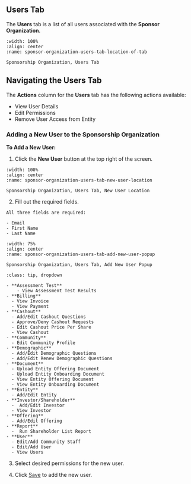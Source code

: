 
## Users Tab

The **Users** tab is a list of all users associated with the **Sponsor Organization**.

```{lazyfigure} ../../_static/solo_app/Universal/view-sponsorship-organization/users-tab/sponsor-organization-users-tab-location-of-tab.webp
:width: 100%
:align: center
:name: sponsor-organization-users-tab-location-of-tab

Sponsorship Organization, Users Tab
```

## Navigating the Users Tab

The **Actions** column for the **Users** tab has the following actions available:

- View User Details
- Edit Permissions
- Remove User Access from Entity

###  Adding a New User to the Sponsorship Organization

**To Add a New User:**

1. Click the **New User** button at the top right of the screen. 

```{lazyfigure} ../../_static/solo_app/Universal/view-sponsorship-organization/users-tab/sponsor-organization-users-tab-new-user-location.webp
:width: 100%
:align: center
:name: sponsor-organization-users-tab-new-user-location

Sponsorship Organization, Users Tab, New User Location
```

2. Fill out the required fields.


```{admonition} Note
All three fields are required:

- Email
- First Name
- Last Name

```

```{lazyfigure} ../../_static/solo_app/Universal/view-sponsorship-organization/users-tab/sponsor-organization-users-tab-add-new-user-popup.webp
:width: 75%
:align: center
:name: sponsor-organization-users-tab-add-new-user-popup

Sponsorship Organization, Users Tab, Add New User Popup
```

```{admonition} Permissions Options
:class: tip, dropdown

- **Assessment Test**
    - View Assessment Test Results
- **Billing**
  - View Invoice
  - View Payment
- **Cashout**
  - Add/Edit Cashout Questions
  - Approve/Deny Cashout Requests
  - Edit Cashout Price Per Share
  - View Cashout
- **Community**
  - Edit Community Profile
- **Demographic**
  - Add/Edit Demographic Questions
  - Add/Edit Renew Demographic Questions
- **Document**
  - Upload Entity Offering Document
  - Upload Entity Onboarding Document
  - View Entity Offering Document
  - View Entity Onboarding Document
- **Entity**
  - Add/Edit Entity
- **Investor/Shareholder**
  -  Add/Edit Investor
  - View Investor
- **Offering**
  - Add/Edit Offering
- **Report**
  -  Run Shareholder List Report
- **User**
  - Edit/Add Community Staff
  - Edit/Add User
  - View Users
```

3. Select desired permissions for the new user. 

4. Click [Save](#save-icon) to add the new user.